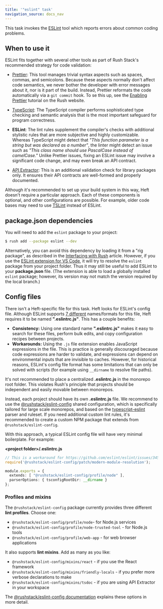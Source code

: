 ```yaml
---
title: '"eslint" task'
navigation_source: docs_nav
---
```


This task invokes the [ESLint](https://eslint.org/) tool which reports errors about common coding problems.


## When to use it

ESLint fits together with several other tools as part of Rush Stack's recommended strategy for code validation:

- [Prettier](https://rushjs.io/pages/maintainer/enabling_prettier/): This tool manages trivial syntax aspects such as spaces, commas, and semicolons. Because these aspects normally don't affect code semantics, we never bother the developer with error messages about it, nor is it part of the build.  Instead, Prettier reformats the code automatically via a `git commit` hook.  To se this up, see the [Enabling Prettier](https://rushjs.io/pages/maintainer/enabling_prettier/) tutorial on the Rush website.

- [TypeScript](/heft_tasks/typescript): The TypeScript compiler performs sophisticated type checking and semantic analysis that is the most important safeguard for program correctness.

- **ESLint**: The lint rules supplement the compiler's checks with additional stylistic rules that are more subjective and highly customizable.  Whereas TypeScript might detect that *"This function parameter is a string but was declared as a number"*, the linter might detect an issue such as *"This class name should use PascalCase instead of camelCase."*  Unlike Prettier issues, fixing an ESLint issue may involve a significant code change, and may even break an API contract.

- [API Extractor](/heft_tasks/api-extractor): This is an additional validation check for library packages only.  It ensures their API contracts are well-formed and properly documented.

Although it's recommended to set up your build system in this way, Heft doesn't require a particular approach.  Each of these components is optional, and other configurations are possible.  For example, older code bases may need to use [TSLint](/heft_tasks/tslint) instead of ESLint.


## package.json dependencies

You will need to add the `eslint` package to your project:

```bash
$ rush add --package eslint --dev
```

Alternatively, you can avoid this dependency by loading it from a "rig package", as described in the [Interfacing with Rush](/heft_tutorials/heft_and_rush) article.  However, if you use the [ESLint extension for VS Code](https://marketplace.visualstudio.com/items?itemName=dbaeumer.vscode-eslint), it will try to resolve the `eslint` package from your project folder. Thus it may still be useful to add ESLint to your **package.json** file.  (The extension is able to load a globally installed `eslint` package; however, its version may not match the version required by the local branch.)


## Config files

There isn't a Heft-specific file for this task.  Heft looks for ESLint's config file.  Although ESLint supports [7 different](](https://eslint.org/docs/user-guide/configuring#configuration-file-formats)) names/formats for this file, Heft requires it to be named **".eslintrc.js"**. This has a couple benefits:

- **Consistency:** Using one standard name **".eslintrc.js"** makes it easy to search for these files, perform bulk edits, and copy configuration recipes between projects.
- **Workarounds:** Using the `.js` file extension enables JavaScript expressions in the file.  This is practice is generally discouraged because code expressions are harder to validate, and expressions can depend on environmental inputs that are invisible to caches.  However, for historical reasons, ESLint's config file format has some limitations that can only be solved with scripts (for example using `__dirname` to resolve file paths).

It's not recommended to place a centralized **.eslintrc.js** in the monorepo root folder. This violates Rush's principle that projects should be independent and easily movable between monorepos.

Instead, each project should have its own **.eslintrc.js** file.  We recommend to use the [@rushstack/eslint-config](https://www.npmjs.com/package/@rushstack/eslint-config) shared configuration, which is specifically tailored for large scale monorepos, and based on the [typescript-eslint](https://github.com/typescript-eslint/typescript-eslint) parser and ruleset.  If you need additional custom lint rules, it's recommended to create a custom NPM package that extends from `@rushstack/eslint-config`.

With this approach, a typical ESLint config file will have very minimal boilerplate. For example:

**&lt;project folder&gt;/.eslintrc.js**
```ts
// This is a workaround for https://github.com/eslint/eslint/issues/3458
require('@rushstack/eslint-config/patch/modern-module-resolution');

module.exports = {
  extends: [ "@rushstack/eslint-config/profile/node" ],
  parserOptions: { tsconfigRootDir: __dirname }
};
```

### Profiles and mixins

The `@rushstack/eslint-config` package currently provides three different **lint profiles**. Choose one:

- `@rushstack/eslint-config/profile/node`- for Node.js services
- `@rushstack/eslint-config/profile/node-trusted-tool` - for Node.js tools
- `@rushstack/eslint-config/profile/web-app` - for web browser applications

It also supports **lint mixins**.  Add as many as you like:

- `@rushstack/eslint-config/mixins/react` - if you use the React framework
- `@rushstack/eslint-config/mixins/friendly-locals` - if you prefer more verbose declarations to make
- `@rushstack/eslint-config/mixins/tsdoc` - if you are using API Extractor in your workspace

The [@rushstack/eslint-config documentation](https://www.npmjs.com/package/@rushstack/eslint-config) explains these options in more detail.
